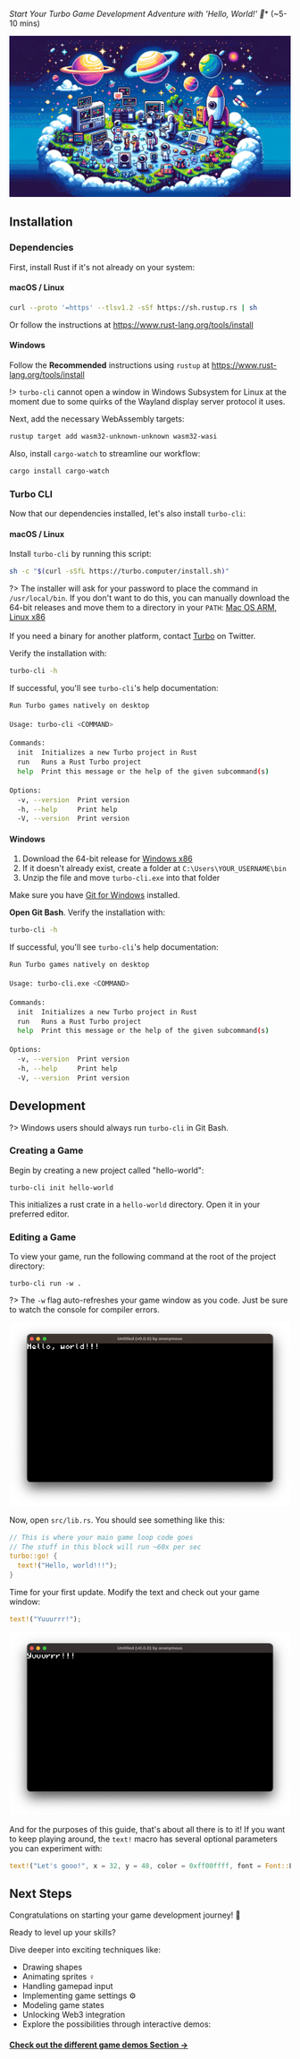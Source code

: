 *Start Your Turbo Game Development Adventure with 'Hello, World!' 🚀** (~5-10 mins)

![Quick Start Banner](_media/quick-start-banner.webp)

## Installation

### Dependencies   

First, install Rust if it's not already on your system:

<!-- tabs:start -->

#### **macOS / Linux**

```bash
curl --proto '=https' --tlsv1.2 -sSf https://sh.rustup.rs | sh
```

Or follow the instructions at https://www.rust-lang.org/tools/install

#### **Windows**

Follow the **Recommended** instructions using `rustup` at https://www.rust-lang.org/tools/install

!> `turbo-cli` cannot open a window in Windows Subsystem for Linux at the moment due to some quirks of the Wayland display server protocol it uses.

<!-- tabs:end -->

Next, add the necessary WebAssembly targets:

```bash
rustup target add wasm32-unknown-unknown wasm32-wasi
```

Also, install `cargo-watch` to streamline our workflow:

```bash
cargo install cargo-watch
```

### Turbo CLI

Now that our dependencies installed, let's also install `turbo-cli`:

<!-- tabs:start -->

#### **macOS / Linux**

Install `turbo-cli` by running this script:

```bash
sh -c "$(curl -sSfL https://turbo.computer/install.sh)"
```

?> The installer will ask for your password to place the command in `/usr/local/bin`. If you don't want to do this, you can manually download the 64-bit releases and move them to a directory in your `PATH`: [Mac OS ARM](https://turbo.computer/bin/aarch64-apple-darwin/turbo-cli), [Linux x86](https://turbo.computer/bin/x86_64-unknown-linux-gnu/turbo-cli)
<br /><br />
If you need a binary for another platform, contact [Turbo](https://twitter.com/makegamesfast) on Twitter.

Verify the installation with:

```bash
turbo-cli -h
```

If successful, you'll see `turbo-cli`'s help documentation:

```bash
Run Turbo games natively on desktop

Usage: turbo-cli <COMMAND>

Commands:
  init  Initializes a new Turbo project in Rust
  run   Runs a Rust Turbo project
  help  Print this message or the help of the given subcommand(s)

Options:
  -v, --version  Print version
  -h, --help     Print help
  -V, --version  Print version
```

#### **Windows**

1. Download the 64-bit release for [Windows x86](https://turbo.computer/bin/x86_64-pc-windows-msvc/turbo-cli.exe.zip)
2. If it doesn't already exist, create a folder at `C:\Users\YOUR_USERNAME\bin`
3. Unzip the file and move `turbo-cli.exe` into that folder

Make sure you have [Git for Windows](https://git-scm.com/download/win) installed.

**Open Git Bash**. Verify the installation with:

```bash
turbo-cli -h
```

If successful, you'll see `turbo-cli`'s help documentation:

```bash
Run Turbo games natively on desktop

Usage: turbo-cli.exe <COMMAND>

Commands:
  init  Initializes a new Turbo project in Rust
  run   Runs a Rust Turbo project
  help  Print this message or the help of the given subcommand(s)

Options:
  -v, --version  Print version
  -h, --help     Print help
  -V, --version  Print version
```

<!-- tabs:end -->



## Development

?> Windows users should always run `turbo-cli` in Git Bash.

### Creating a Game

Begin by creating a new project called "hello-world":

```
turbo-cli init hello-world
```

This initializes a rust crate in a `hello-world` directory. Open it in your preferred editor.


### Editing a Game

To view your game, run the following command at the root of the project directory:

```
turbo-cli run -w .
```
?> The `-w` flag auto-refreshes your game window as you code. Just be sure to watch the console for compiler errors.


![Turbo game window with the text "Hello, world!!!"](_media/hello-world.png)

Now, open `src/lib.rs`. You should see something like this:

```rust
// This is where your main game loop code goes
// The stuff in this block will run ~60x per sec
turbo::go! {
  text!("Hello, world!!!");
}
```

Time for your first update. Modify the text and check out your game window:

```rust
text!("Yuuurrr!");
```

![Turbo game window with the text "yuuurrr!!!"](_media/yuuurrr.png)


And for the purposes of this guide, that's about all there is to it! If you want to keep playing around, the `text!` macro has several optional parameters you can experiment with:

```rust
text!("Let's gooo!", x = 32, y = 48, color = 0xff00ffff, font = Font::L);
```

## Next Steps

Congratulations on starting your game development journey! 🎉

Ready to level up your skills?

Dive deeper into exciting techniques like:

- Drawing shapes
- Animating sprites ‍♀️
- Handling gamepad input ️
- Implementing game settings ⚙️
- Modeling game states
- Unlocking Web3 integration
- Explore the possibilities through interactive demos:

#### [Check out the different game demos Section &rarr;](/examples)

<br />
